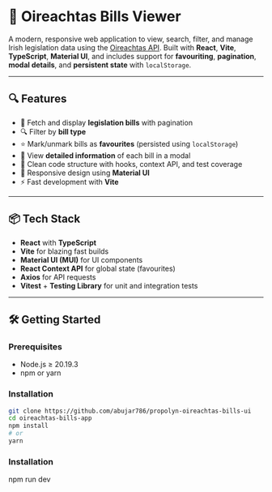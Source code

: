 # 🧾 Oireachtas Bills Viewer

A modern, responsive web application to view, search, filter, and manage Irish legislation data using the [Oireachtas API](https://api.oireachtas.ie/). Built with **React**, **Vite**, **TypeScript**, **Material UI**, and includes support for **favouriting**, **pagination**, **modal details**, and **persistent state** with `localStorage`.

---

## 🔍 Features

- 🧾 Fetch and display **legislation bills** with pagination
- 🔍 Filter by **bill type**
- ⭐ Mark/unmark bills as **favourites** (persisted using `localStorage`)
- 📑 View **detailed information** of each bill in a modal
- 📁 Clean code structure with hooks, context API, and test coverage
- 🎨 Responsive design using **Material UI**
- ⚡ Fast development with **Vite**

---

## 📦 Tech Stack

- **React** with **TypeScript**
- **Vite** for blazing fast builds
- **Material UI (MUI)** for UI components
- **React Context API** for global state (favourites)
- **Axios** for API requests
- **Vitest** + **Testing Library** for unit and integration tests

---

## 🛠️ Getting Started

### Prerequisites

- Node.js ≥ 20.19.3
- npm or yarn

### Installation

```bash
git clone https://github.com/abujar786/propolyn-oireachtas-bills-ui
cd oireachtas-bills-app
npm install
# or
yarn
```

### Installation

npm run dev
